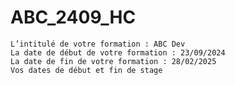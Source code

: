 # ABC_2409_HC

    L’intitulé de votre formation : ABC Dev
    La date de début de votre formation : 23/09/2024
    La date de fin de votre formation : 28/02/2025
    Vos dates de début et fin de stage  
